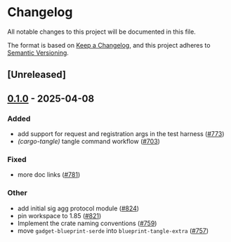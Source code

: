 # Changelog

All notable changes to this project will be documented in this file.

The format is based on [Keep a Changelog](https://keepachangelog.com/en/1.0.0/),
and this project adheres to [Semantic Versioning](https://semver.org/spec/v2.0.0.html).

## [Unreleased]

## [0.1.0](https://github.com/tangle-network/blueprint/releases/tag/blueprint-chain-setup-tangle-v0.1.0) - 2025-04-08

### Added

- add support for request and registration args in the test harness ([#773](https://github.com/tangle-network/blueprint/pull/773))
- *(cargo-tangle)* tangle command workflow  ([#703](https://github.com/tangle-network/blueprint/pull/703))

### Fixed

- more doc links ([#781](https://github.com/tangle-network/blueprint/pull/781))

### Other

- add initial sig agg protocol module ([#824](https://github.com/tangle-network/blueprint/pull/824))
- pin workspace to 1.85 ([#821](https://github.com/tangle-network/blueprint/pull/821))
- Implement the crate naming conventions ([#759](https://github.com/tangle-network/blueprint/pull/759))
- move `gadget-blueprint-serde` into `blueprint-tangle-extra` ([#757](https://github.com/tangle-network/blueprint/pull/757))
